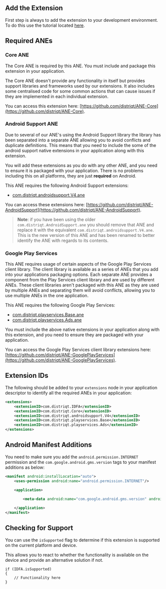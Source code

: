 
## Add the Extension

First step is always to add the extension to your development environment. 
To do this use the tutorial located [here](http://airnativeextensions.com/knowledgebase/tutorial/1).



## Required ANEs

### Core ANE

The Core ANE is required by this ANE. You must include and package this extension in your application.

The Core ANE doesn't provide any functionality in itself but provides support libraries and frameworks used by our extensions.
It also includes some centralised code for some common actions that can cause issues if they are implemented in each individual extension.

You can access this extension here: [https://github.com/distriqt/ANE-Core](https://github.com/distriqt/ANE-Core).


### Android Support ANE

Due to several of our ANE's using the Android Support library the library has been separated 
into a separate ANE allowing you to avoid conflicts and duplicate definitions.
This means that you need to include the some of the android support native extensions in 
your application along with this extension. 

You will add these extensions as you do with any other ANE, and you need to ensure it is 
packaged with your application. There is no problems including this on all platforms, 
they are just **required** on Android.

This ANE requires the following Android Support extensions:

- [com.distriqt.androidsupport.V4.ane](https://github.com/distriqt/ANE-AndroidSupport/raw/master/lib/com.distriqt.androidsupport.V4.ane)

You can access these extensions here: [https://github.com/distriqt/ANE-AndroidSupport](https://github.com/distriqt/ANE-AndroidSupport).

>
> **Note**: if you have been using the older `com.distriqt.AndroidSupport.ane` you should remove that
> ANE and replace it with the equivalent `com.distriqt.androidsupport.V4.ane`. This is the new 
> version of this ANE and has been renamed to better identify the ANE with regards to its contents.
>


### Google Play Services 

This ANE requires usage of certain aspects of the Google Play Services client library. 
The client library is available as a series of ANEs that you add into your applications packaging options. 
Each separate ANE provides a component from the Play Services client library and are used by different ANEs. 
These client libraries aren't packaged with this ANE as they are used by multiple ANEs and separating them 
will avoid conflicts, allowing you to use multiple ANEs in the one application.

This ANE requires the following Google Play Services:

- [com.distriqt.playservices.Base.ane](https://github.com/distriqt/ANE-GooglePlayServices/raw/master/lib/com.distriqt.playservices.Base.ane)
- [com.distriqt.playservices.Ads.ane](https://github.com/distriqt/ANE-GooglePlayServices/raw/master/lib/com.distriqt.playservices.Ads.ane)

You must include the above native extensions in your application along with this extension, 
and you need to ensure they are packaged with your application.

You can access the Google Play Services client library extensions here: 
[https://github.com/distriqt/ANE-GooglePlayServices](https://github.com/distriqt/ANE-GooglePlayServices).




## Extension IDs

The following should be added to your `extensions` node in your application descriptor to identify all the required ANEs in your application:

```xml
<extensions>
    <extensionID>com.distriqt.IDFA</extensionID>
    <extensionID>com.distriqt.Core</extensionID>
    <extensionID>com.distriqt.androidsupport.V4</extensionID>
    <extensionID>com.distriqt.playservices.Base</extensionID>
    <extensionID>com.distriqt.playservices.Ads</extensionID>
</extensions>
```





## Android Manifest Additions 

You need to make sure you add the `android.permission.INTERNET` permission and the 
`com.google.android.gms.version` tags to your manifest additions as below:


```xml
<manifest android:installLocation="auto">
	<uses-permission android:name="android.permission.INTERNET"/>
    
    <application>

        <meta-data android:name="com.google.android.gms.version" android:value="@integer/google_play_services_version" />

    </application>
</manifest>
```


## Checking for Support

You can use the `isSupported` flag to determine if this extension is supported on the current platform and device.

This allows you to react to whether the functionality is available on the device and provide an alternative solution if not.


```as3
if (IDFA.isSupported)
{
	// Functionality here
}
```

